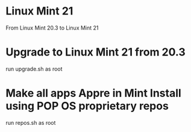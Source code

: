 # Linux Mint 21
 From Linux Mint 20.3 to Linux Mint 21


# Upgrade to Linux Mint 21 from 20.3


run upgrade.sh as root


# Make all apps Appre in Mint Install using POP OS proprietary repos


run repos.sh as root